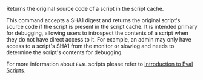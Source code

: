 Returns the original source code of a script in the script cache.

This command accepts a SHA1 digest and returns the original script's source code if the script is present in the script cache.
It is intended primary for debugging, allowing users to introspect the contents of a script when they do not have direct access to it.
For example, an admin may only have access to a script's SHA1 from the monitor or slowlog and needs to determine the script's contents for debugging.

For more information about `EVAL` scripts please refer to [Introduction to Eval Scripts](../topics/eval-intro.md).
